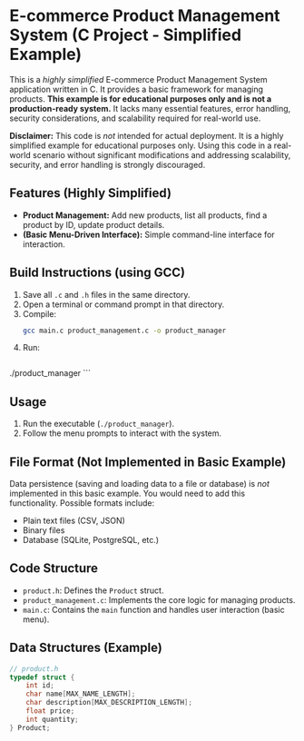 # E-commerce Product Management System (C Project - Simplified Example)

This is a *highly simplified* E-commerce Product Management System application written in C. It provides a basic framework for managing products. **This example is for educational purposes only and is not a production-ready system.** It lacks many essential features, error handling, security considerations, and scalability required for real-world use.

**Disclaimer:** This code is *not* intended for actual deployment. It is a highly simplified example for educational purposes only. Using this code in a real-world scenario without significant modifications and addressing scalability, security, and error handling is strongly discouraged.

## Features (Highly Simplified)

*   **Product Management:** Add new products, list all products, find a product by ID, update product details.
*   **(Basic Menu-Driven Interface):** Simple command-line interface for interaction.

## Build Instructions (using GCC)

1.  Save all `.c` and `.h` files in the same directory.
2.  Open a terminal or command prompt in that directory.
3.  Compile:
    ```bash
    gcc main.c product_management.c -o product_manager
    ```
4.  Run:
    ```bash
  ./product_manager
    ```

## Usage

1.  Run the executable (`./product_manager`).
2.  Follow the menu prompts to interact with the system.

## File Format (Not Implemented in Basic Example)

Data persistence (saving and loading data to a file or database) is *not* implemented in this basic example. You would need to add this functionality. Possible formats include:

*   Plain text files (CSV, JSON)
*   Binary files
*   Database (SQLite, PostgreSQL, etc.)

## Code Structure

*   `product.h`: Defines the `Product` struct.
*   `product_management.c`: Implements the core logic for managing products.
*   `main.c`: Contains the `main` function and handles user interaction (basic menu).

## Data Structures (Example)

```c
// product.h
typedef struct {
    int id;
    char name[MAX_NAME_LENGTH];
    char description[MAX_DESCRIPTION_LENGTH];
    float price;
    int quantity;
} Product;
